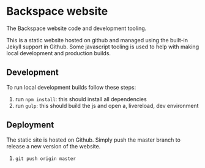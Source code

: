 # Backspace website

The Backspace website code and development tooling.

This is a static website hosted on github and managed using the built-in Jekyll
support in Github. Some javascript tooling is used to help with making local
development and production builds.

## Development

To run local development builds follow these steps:

1. run `npm install`: this should install all dependencies
2. run `gulp`: this should build the js and open a, livereload, dev environment

## Deployment

The static site is hosted on Github. Simply push the master branch to release a
new version of the website.

1. `git push origin master`

